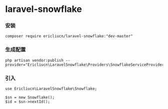 # laravel-snowflake

### 安装 

    composer require ericliucn/laravel-snowflake:"dev-master"


### 生成配置 

    php artisan vendor:publish --provider="Ericliucn\LaravelSnowflake\Providers\SnowflakeServiceProvider"


### 引入 

    use Ericliucn\LaravelSnowflake\Snowflake;
    
    $sn = new Snowflake();
    $id = $sn->nextId();
    
   